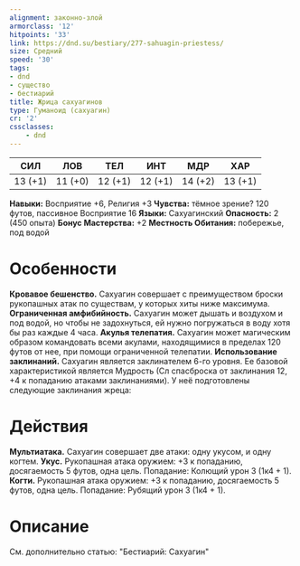 ```yaml
---
alignment: законно-злой
armorclass: '12'
hitpoints: '33'
link: https://dnd.su/bestiary/277-sahuagin-priestess/
size: Средний
speed: '30'
tags:
- dnd
- существо
- бестиарий
title: Жрица сахуагинов
type: Гуманоид (сахуагин)
cr: '2'
cssclasses:
    - dnd
---
```



| СИЛ | ЛОВ | ТЕЛ | ИНТ | МДР | ХАР |
|---|---|---|---|---|---|
| 13 (+1) | 11 (+0) | 12 (+1) | 12 (+1) | 14 (+2) | 13 (+1) |
**Навыки:** Восприятие +6, Религия +3
**Чувства:** тёмное зрение? 120 футов, пассивное Восприятие 16
**Языки:** Сахуагинский
**Опасность:** 2 (450 опыта)
**Бонус Мастерства:** +2
**Местность Обитания:** побережье, под водой


# Особенности
**Кровавое бешенство.** Сахуагин совершает с преимуществом броски рукопашных атак по существам, у которых хиты ниже максимума.
**Ограниченная амфибийность.** Сахуагин может дышать и воздухом и под водой, но чтобы не задохнуться, ей нужно погружаться в воду хотя бы раз каждые 4 часа.
**Акулья телепатия.** Сахуагин может магическим образом командовать всеми акулами, находящимися в пределах 120 футов от нее, при помощи ограниченной телепатии.
**Использование заклинаний.** Сахуагин является заклинателем 6-го уровня. Ее базовой характеристикой является Мудрость (Сл спасброска от заклинания 12, +4 к попаданию атаками заклинаниями). У неё подготовлены следующие заклинания жреца:


# Действия
**Мультиатака.** Сахуагин совершает две атаки: одну укусом, и одну когтем.
**Укус.** Рукопашная атака оружием: +3 к попаданию, досягаемость 5 футов, одна цель. Попадание: Колющий урон 3 (1к4 + 1).
**Когти.** Рукопашная атака оружием: +3 к попаданию, досягаемость 5 футов, одна цель. Попадание: Рубящий урон 3 (1к4 + 1).


# Описание
См. дополнительно статью: "Бестиарий: Сахуагин"